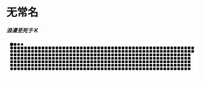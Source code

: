 # 无常名

***浪漫至死于 K***

![](https://raw.githubusercontent.com/reqwaaaaa/reqwaaaaa/output/github-contribution-grid-snake.svg)

